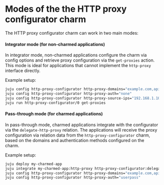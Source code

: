 # Modes of the the HTTP proxy configurator charm

The HTTP proxy configurator charm can work in two main modes:

#### Integrator mode (for non-charmed applications)

In integrator mode, non-charmed applications configure the charm via config options and retrieve proxy configuration via the `get-proxies` action. This mode is ideal for applications that cannot implement the `http-proxy` interface directly.

Example setup:
```bash
juju config http-proxy-configurator http-proxy-domains="example.com,api.service.com"
juju config http-proxy-configurator http-proxy-auth="none"
juju config http-proxy-configurator http-proxy-source-ips="192.168.1.100,192.168.1.101"
juju run http-proxy-configurator/0 get-proxies
```

#### Pass-through mode (for charmed applications)

In pass-through mode, charmed applications integrate with the configurator via the `delegate-http-proxy` relation. The applications will receive the proxy configuration via relation data from the `http-proxy-configurator` charm, based on the domains and authentication methods configured on the charm.

Example setup:
```bash
juju deploy my-charmed-app
juju integrate my-charmed-app:http-proxy http-proxy-configurator:delegate-http-proxy
juju config http-proxy-configurator http-proxy-domains="example.com,api.service.com"
juju config http-proxy-configurator http-proxy-auth="userpass"
```
